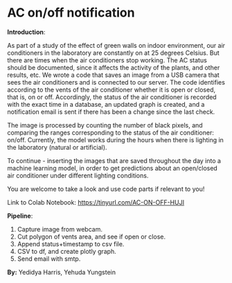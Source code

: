 # AC on/off notification

**Introduction**:

As part of a study of the effect of green walls on indoor environment, our air conditioners in the laboratory are constantly on at 25 degrees Celsius. But there are times when the air conditioners stop working. The AC status should be documented, since it affects the activity of the plants, and other results, etc. We wrote a code that saves an image from a USB camera that sees the air conditioners and is connected to our server. The code identifies according to the vents of the air conditioner whether it is open or closed, that is, on or off. Accordingly, the status of the air conditioner is recorded with the exact time in a database, an updated graph is created, and a notification email is sent if there has been a change since the last check.

The image is processed by counting the number of black pixels, and comparing the ranges corresponding to the status of the air conditioner: on/off. Currently, the model works during the hours when there is lighting in the laboratory (natural or artificial).

To continue - inserting the images that are saved throughout the day into a machine learning model, in order to get predictions about an open/closed air conditioner under different lighting conditions.

You are welcome to take a look and use code parts if relevant to you!

Link to Colab Notebook: https://tinyurl.com/AC-ON-OFF-HUJI

**Pipeline**:

1. Capture image from webcam.
2. Cut polygon of vents area, and see if open or close.
3. Append status+timestamp to csv file.
4. CSV to df, and create plotly graph.
5. Send email with smtp.

**By:** Yedidya Harris, Yehuda Yungstein
